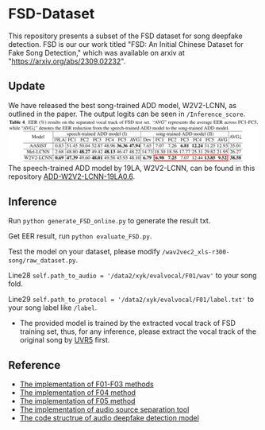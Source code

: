# FSD-Dataset
 This repository presents a subset of the FSD dataset for song deepfake detection.
 FSD is our our work titled "FSD: An Initial Chinese Dataset for Fake Song Detection," which was available on arxiv at "https://arxiv.org/abs/2309.02232".
## Update
We have released the best song-trained ADD model, W2V2-LCNN, as outlined in the paper. The output logits can be seen in `/Inference_score`.
![](./img/table4.png) The speech-trained ADD model by 19LA, W2V2-LCNN, can be found in this repository [ADD-W2V2-LCNN-19LA0.6](https://github.com/xieyuankun/ADD-W2V2-LCNN-19LA0.6).
## Inference
Run `python generate_FSD_online.py` to generate the result txt. 

Get EER result, run `python evaluate_FSD.py`.

Test the model on your dataset, please modify `/wav2vec2_xls-r300-song/raw_dataset.py`.

Line28 `self.path_to_audio = '/data2/xyk/evalvocal/F01/wav'` to your song fold.

Line29 `self.path_to_protocol = '/data2/xyk/evalvocal/F01/label.txt'` to your song label like `/label`.
 
- The provided model is trained by the extracted vocal track of FSD training set, thus, for any inference, please extract the 
vocal track of the original song by [UVR5](https://github.com/Anjok07/ultimatevocalremovergui) first.


## Reference
- [The implementation of F01-F03 methods](https://github.com/svc-develop-team/so-vits-svc)
- [The implementation of F04 method](https://github.com/MoonInTheRiver/DiffSinger)
- [The implementation of F05 method](https://github.com/RVC-Project/Retrieval-based-Voice-Conversion-WebUI)
- [The implementation of audio source separation tool](https://github.com/Anjok07/ultimatevocalremovergui)
- [The code structrue of audio deepfake detection model](https://github.com/yzyouzhang/ASVspoof2021_AIR)